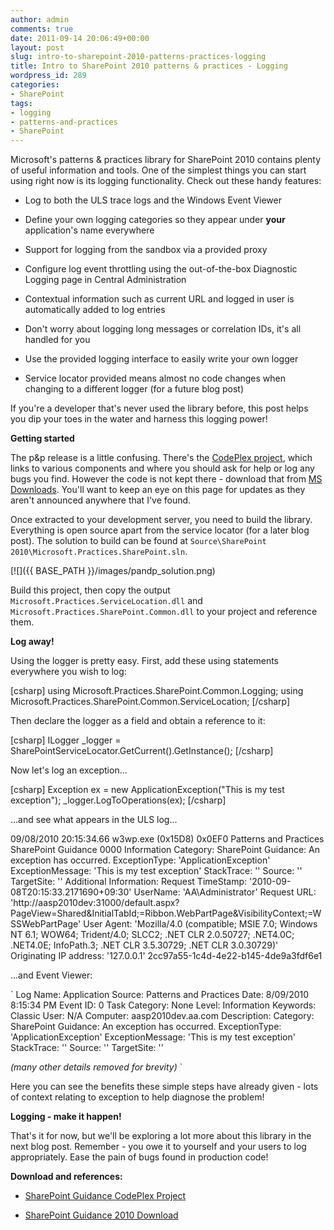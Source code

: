 ```yaml
---
author: admin
comments: true
date: 2011-09-14 20:06:49+00:00
layout: post
slug: intro-to-sharepoint-2010-patterns-practices-logging
title: Intro to SharePoint 2010 patterns & practices - Logging
wordpress_id: 289
categories:
- SharePoint
tags:
- logging
- patterns-and-practices
- SharePoint
---
```


Microsoft's patterns & practices library for SharePoint 2010 contains plenty of useful information and tools. One of the simplest things you can start using right now is its logging functionality. Check out these handy features:




	
  * Log to both the ULS trace logs and the Windows Event Viewer

	
  * Define your own logging categories so they appear under **your** application's name everywhere

	
  * Support for logging from the sandbox via a provided proxy

	
  * Configure log event throttling using the out-of-the-box Diagnostic Logging page in Central Administration

	
  * Contextual information such as current URL and logged in user is automatically added to log entries

	
  * Don't worry about logging long messages or correlation IDs, it's all handled for you

	
  * Use the provided logging interface to easily write your own logger

	
  * Service locator provided means almost no code changes when changing to a different logger (for a future blog post)



If you're a developer that's never used the library before, this post helps you dip your toes in the water and harness this logging power!

**Getting started**

The p&p release is a little confusing. There's the [CodePlex project](http://spg.codeplex.com/), which links to various components and where you should ask for help or log any bugs you find. However the code is not kept there - download that from [MS Downloads](http://www.microsoft.com/downloads/details.aspx?FamilyID=64b55569-2168-4545-8b7c-f185b2cf967d). You'll want to keep an eye on this page for updates as they aren't announced anywhere that I've found.

Once extracted to your development server, you need to build the library. Everything is open source apart from the service locator (for a later blog post). The solution to build can be found at `Source\SharePoint 2010\Microsoft.Practices.SharePoint.sln`.

[![]({{ BASE_PATH }}/images/pandp_solution.png)

Build this project, then copy the output `Microsoft.Practices.ServiceLocation.dll` and `Microsoft.Practices.SharePoint.Common.dll` to your project and reference them.

**Log away!**

Using the logger is pretty easy. First, add these using statements everywhere you wish to log:

[csharp]
using Microsoft.Practices.SharePoint.Common.Logging;
using Microsoft.Practices.SharePoint.Common.ServiceLocation;
[/csharp]

Then declare the logger as a field and obtain a reference to it:

[csharp]
ILogger _logger = SharePointServiceLocator.GetCurrent().GetInstance<ILogger>();
[/csharp]

Now let's log an exception...

[csharp]
Exception ex = new ApplicationException("This is my test exception");
_logger.LogToOperations(ex);
[/csharp]

...and see what appears in the ULS log...



> 
09/08/2010 20:15:34.66 	w3wp.exe (0x15D8)                       	0x0EF0	Patterns and Practices        	SharePoint Guidance           	0000	Information	Category: SharePoint Guidance: An exception has occurred.   ExceptionType: 'ApplicationException'   ExceptionMessage: 'This is my test exception'   StackTrace: ''   Source: ''   TargetSite: ''   Additional Information:  Request TimeStamp: '2010-09-08T20:15:33.2171690+09:30'  UserName: 'AA\Administrator'  Request URL: 'http://aasp2010dev:31000/default.aspx?PageView=Shared&InitialTabId;=Ribbon.WebPartPage&VisibilityContext;=WSSWebPartPage'  User Agent: 'Mozilla/4.0 (compatible; MSIE 7.0; Windows NT 6.1; WOW64; Trident/4.0; SLCC2; .NET CLR 2.0.50727; .NET4.0C; .NET4.0E; InfoPath.3; .NET CLR 3.5.30729; .NET CLR 3.0.30729)'  Originating IP address: '127.0.0.1'	2cc97a55-1c4d-4e22-b145-4de9a3fdf6e1




...and Event Viewer:

`
Log Name:      Application
Source:        Patterns and Practices
Date:          8/09/2010 8:15:34 PM
Event ID:      0
Task Category: None
Level:         Information
Keywords:      Classic
User:          N/A
Computer:      aasp2010dev.aa.com
Description:
Category: SharePoint Guidance: An exception has occurred.
	ExceptionType: 'ApplicationException'
	ExceptionMessage: 'This is my test exception'
	StackTrace: ''
	Source: ''
	TargetSite: ''

_(many other details removed for brevity)_
`

Here you can see the benefits these simple steps have already given - lots of context relating to exception to help diagnose the problem!

**Logging - make it happen!**

That's it for now, but we'll be exploring a lot more about this library in the next blog post. Remember - you owe it to yourself and your users to log appropriately. Ease the pain of bugs found in production code!

**Download and references:**



	
  * [SharePoint Guidance CodePlex Project](http://spg.codeplex.com/)

	
  * [SharePoint Guidance 2010 Download](http://www.microsoft.com/downloads/details.aspx?FamilyID=64b55569-2168-4545-8b7c-f185b2cf967d)



